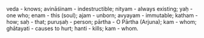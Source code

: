 veda - knows; avināśinam - indestructible; nityam - always existing; yaḥ - one who; enam - this (soul); ajam - unborn; avyayam - immutable; katham - how; saḥ - that; puruṣaḥ - person; pārtha - O Pārtha (Arjuna); kam - whom; ghātayati - causes to hurt; hanti - kills; kam - whom.
